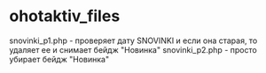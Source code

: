 # ohotaktiv_files

snovinki_p1.php - проверяет дату SNOVINKI и если она старая, то удаляет ее и снимает бейдж "Новинка"
snovinki_p2.php - просто убирает бейдж "Новинка"
